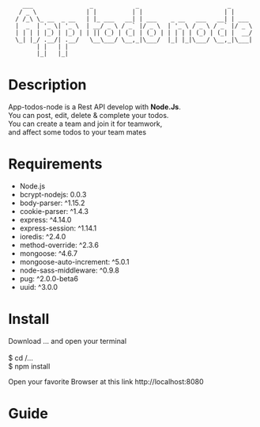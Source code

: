         ___                _            _                         _      
       / _ \              | |          | |                       | |     
      / /_\ \_ __  _ __   | |_ ___   __| | ___    _ __   ___   __| | ___ 
      |  _  | '_ \| '_ \  | __/ _ \ / _` |/ _ \  | '_ \ / _ \ / _` |/ _ \
      | | | | |_) | |_) | | || (_) | (_| | (_) | | | | | (_) | (_| |  __/
      \_| |_/ .__/| .__/   \__\___/ \__,_|\___/  |_| |_|\___/ \__,_|\___|
            | |   | |                                                    
            |_|   |_|                                                    


# Description

App-todos-node is a Rest API develop with **Node.Js**.<br>
You can post, edit, delete & complete your todos.<br>
You can create a team and join it for teamwork,<br> 
and affect some todos to your team mates<br>

# Requirements

*    Node.js<br>
*    bcrypt-nodejs: 0.0.3<br>
*    body-parser: ^1.15.2<br>
*    cookie-parser: ^1.4.3<br>
*    express: ^4.14.0<br>
*    express-session: ^1.14.1<br>
*    ioredis: ^2.4.0<br>
*    method-override: ^2.3.6<br>
*    mongoose: ^4.6.7<br>
*    mongoose-auto-increment: ^5.0.1<br>
*    node-sass-middleware: ^0.9.8<br>
*    pug: ^2.0.0-beta6<br>
*    uuid: ^3.0.0<br>

# Install

Download ... and open your terminal<br>
 <br>
 $ cd /...<br>
 $ npm install<br>

Open your favorite Browser at this link http://localhost:8080 <br>

# Guide
